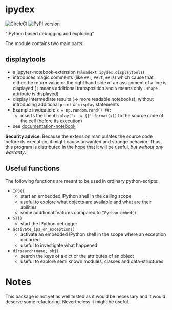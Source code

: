 ipydex
======

[![CircleCI](https://circleci.com/gh/cknoll/ipydex/tree/main.svg?style=shield)](https://circleci.com/gh/cknoll/ipydex/tree/main)
[![PyPI version](https://badge.fury.io/py/ipydex.svg)](https://badge.fury.io/py/ipydex)

\"IPython based debugging and exploring\"

The module contains two main parts:

displaytools
------------

-   a jupyter-notebook-extension (`%loadext ipydex.displaytools`)
-   introduces magic comments (like `##:`, `##:T`, `##:S`) which cause
    that either the return value or the right hand side of an assignment
    of a line is displayed (`T` means additional transposition and `S`
    means only `.shape` attribute is displayed)
-   display intermediate results (→ more readable notebooks), without
    introducing additional `print` or `display` statements
-   Example invocation: `x = np.random.rand() ##:`
    -   inserts the line `display("x := {}".format(x))` to the source
        code of the cell (before its execution)
-   see
    [documentation-notebook](http://nbviewer.jupyter.org/github/cknoll/ipydex/blob/main/examples/displaytools-example.ipynb)

**Security advice**: Because the extension manipulates the source code
before its execution, it might cause unwanted and strange behavior.
Thus, this program is distributed in the hope that it will be useful,
*but without any warranty*.

Useful functions
----------------

The following functions are meant to be used in ordinary python-scripts:

-   `IPS()`
    -   start an embedded IPython shell in the calling scope
    -   useful to explore what objects are available and what are their
        abilities
    -   some additional features compared to `IPython.embed()`
-   `ST()`
    -   start the IPython debugger
-   `activate_ips_on_exception()`
    -   activate an embedded IPython shell in the scope where an
        exception occurred
    -   useful to investigate what happened
-   `dirsearch(name, obj)`
    -   search the keys of a dict or the attributes of an object
    -   useful to explore semi known modules, classes and
        data-structures

Notes
=====

This package is not yet as well tested as it would be necessary and it would deserve some refactoring.
Nevertheless it might be useful.
